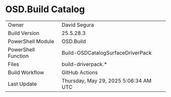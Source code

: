 ﻿# OSD.Build Catalog

| | |
|-|-|
| Owner | David Segura |
| Build Version | 25.5.28.3 |
| PowerShell Module | OSD.Build |
| PowerShell Function | Build-OSDCatalogSurfaceDriverPack |
| Files | build-driverpack.* |
| Build Workflow | GitHub Actions |
| Last Update | Thursday, May 29, 2025 5:06:34 AM UTC |
